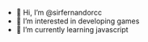 - 👋 Hi, I’m @sirfernandorcc
- 👀 I’m interested in developing games
- 🌱 I’m currently learning javascript


<!---
sirfernandorcc/sirfernandorcc is a ✨ special ✨ repository because its `README.md` (this file) appears on your GitHub profile.
You can click the Preview link to take a look at your changes.
--->
